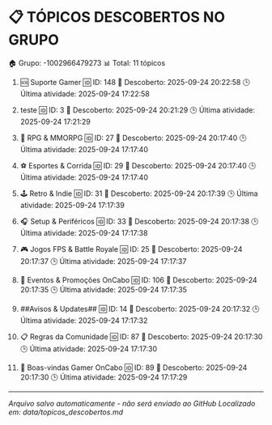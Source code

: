 # 📋 TÓPICOS DESCOBERTOS NO GRUPO

🏠 Grupo: -1002966479273
📊 Total: 11 tópicos

1. 🆘 Suporte Gamer
   🆔 ID: 148
   📅 Descoberto: 2025-09-24 20:22:58
   🕒 Última atividade: 2025-09-24 17:22:58

2. teste
   🆔 ID: 3
   📅 Descoberto: 2025-09-24 20:21:29
   🕒 Última atividade: 2025-09-24 17:21:29

3. 🧙 RPG & MMORPG
   🆔 ID: 27
   📅 Descoberto: 2025-09-24 20:17:40
   🕒 Última atividade: 2025-09-24 17:17:40

4. ⚽️ Esportes & Corrida
   🆔 ID: 29
   📅 Descoberto: 2025-09-24 20:17:40
   🕒 Última atividade: 2025-09-24 17:17:40

5. 🕹 Retro & Indie
   🆔 ID: 31
   📅 Descoberto: 2025-09-24 20:17:39
   🕒 Última atividade: 2025-09-24 17:17:39

6. 🎧 Setup & Periféricos
   🆔 ID: 33
   📅 Descoberto: 2025-09-24 20:17:38
   🕒 Última atividade: 2025-09-24 17:17:38

7. 🎮 Jogos FPS & Battle Royale
   🆔 ID: 25
   📅 Descoberto: 2025-09-24 20:17:37
   🕒 Última atividade: 2025-09-24 17:17:37

8. 🎉 Eventos & Promoções OnCabo
   🆔 ID: 106
   📅 Descoberto: 2025-09-24 20:17:35
   🕒 Última atividade: 2025-09-24 17:17:35

9. ##Avisos & Updates##
   🆔 ID: 14
   📅 Descoberto: 2025-09-24 20:17:32
   🕒 Última atividade: 2025-09-24 17:17:32

10. 📋 Regras da Comunidade
   🆔 ID: 87
   📅 Descoberto: 2025-09-24 20:17:30
   🕒 Última atividade: 2025-09-24 17:17:30

11. 👋 Boas-vindas Gamer OnCabo
   🆔 ID: 89
   📅 Descoberto: 2025-09-24 20:17:30
   🕒 Última atividade: 2025-09-24 17:17:29

---
*Arquivo salvo automaticamente - não será enviado ao GitHub*
*Localizado em: data/topicos_descobertos.md*